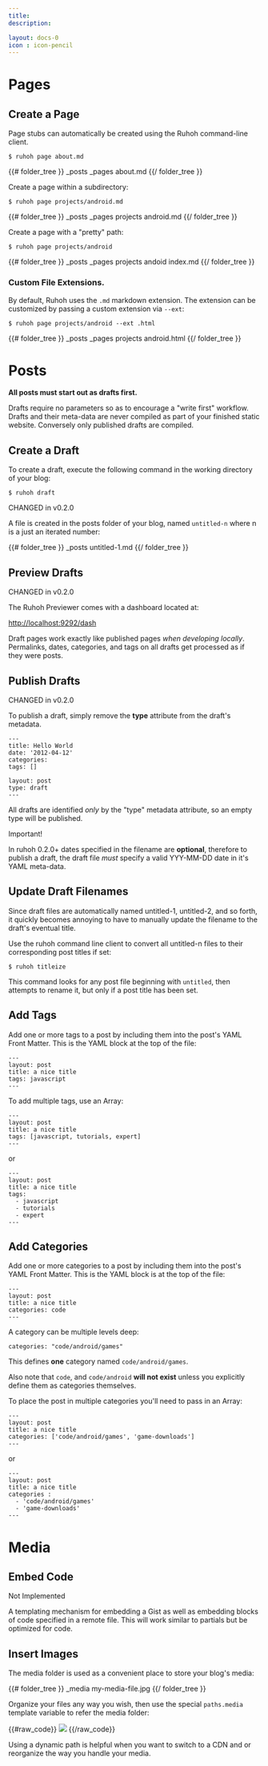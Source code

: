 ```yaml
---
title:
description:

layout: docs-0
icon : icon-pencil
---
```



# Pages

## Create a Page

Page stubs can automatically be created using the Ruhoh command-line client.

    $ ruhoh page about.md


{{# folder_tree }}
  _posts
  _pages
    about.md
{{/ folder_tree }}


Create a page within a subdirectory:

    $ ruhoh page projects/android.md


{{# folder_tree }}
  _posts
  _pages
    projects
      android.md
{{/ folder_tree }}


Create a page with a "pretty" path:

    $ ruhoh page projects/android


{{# folder_tree }}
  _posts
  _pages
    projects
      andoid
        index.md
{{/ folder_tree }}

### Custom File Extensions.


By default, Ruhoh uses the `.md` markdown extension.
The extension can be customized by passing a custom extension via `--ext`:

    $ ruhoh page projects/android --ext .html
    

{{# folder_tree }}
  _posts
  _pages
    projects
      android.html
{{/ folder_tree }}


# Posts

**All posts must start out as drafts first.**

Drafts require no parameters so as to encourage a "write first" workflow.
Drafts and their meta-data are never compiled as part of your finished static website.
Conversely only published drafts are compiled.

## Create a Draft

To create a draft, execute the following command in the working directory of your blog:

    $ ruhoh draft

<p><span class="label label-info">CHANGED in v0.2.0</span></p>

A file is created in the posts folder of your blog, named `untitled-n` where n is a just an iterated number:

{{# folder_tree }}
  _posts
    untitled-1.md
{{/ folder_tree }}


## Preview Drafts

<p><span class="label label-info">CHANGED in v0.2.0</span></p>

The Ruhoh Previewer comes with a dashboard located at:

[http://localhost:9292/dash](http://localhost:9292/dash)

Draft pages work exactly like published pages _when developing locally_.
Permalinks, dates, categories, and tags on all drafts get processed as if they were posts.

## Publish Drafts

<p><span class="label label-info">CHANGED in v0.2.0</span></p>

To publish a draft, simply remove the **type** attribute from the draft's metadata.

    ---
    title: Hello World
    date: '2012-04-12'
    categories:
    tags: []

    layout: post
    type: draft
    ---

All drafts are identified _only_ by the "type" metadata attribute, so an empty type will be published.

<p><span class="label label-important">Important!</span></p>

In ruhoh 0.2.0+ dates specified in the filename are **optional**, therefore to publish a draft, 
the draft file _must_ specify a valid YYY-MM-DD date in it's YAML meta-data.



## Update Draft Filenames

Since draft files are automatically named untitled-1, untitled-2, and so forth,
it quickly becomes annoying to have to manually update the filename to the draft's eventual title.

Use the ruhoh command line client to convert all untitled-n files to their corresponding post titles if set:

    $ ruhoh titleize

This command looks for any post file beginning with `untitled`, then attempts to rename it, but only if a post title has been set.

## Add Tags

Add one or more tags to a post by including them into the post's YAML Front Matter.
This is the YAML block at the top of the file:

    ---
    layout: post
    title: a nice title
    tags: javascript
    ---
    
To add multiple tags, use an Array:

    ---
    layout: post
    title: a nice title
    tags: [javascript, tutorials, expert]
    ---

or

    ---
    layout: post
    title: a nice title
    tags: 
      - javascript
      - tutorials
      - expert
    ---
    
## Add Categories

Add one or more categories to a post by including them into the post's YAML Front Matter.
This is the YAML block is at the top of the file:

    ---
    layout: post
    title: a nice title
    categories: code
    ---
   
A category can be multiple levels deep:

    categories: "code/android/games"
    
This defines **one** category named `code/android/games`.

Also note that `code`, and `code/android` **will not exist** unless you explicitly define them as categories themselves.


To place the post in multiple categories you'll need to pass in an Array:

    ---
    layout: post
    title: a nice title
    categories: ['code/android/games', 'game-downloads']
    ---

or

    ---
    layout: post
    title: a nice title
    categories :
      - 'code/android/games'
      - 'game-downloads'
    ---


# Media

## Embed Code

<span class="label label-important">Not Implemented</span>


A templating mechanism for embedding a Gist as well as embedding blocks of code specified in a remote file.
This will work similar to partials but be optimized for code.

## Insert Images

The media folder is used as a convenient place to store your blog's media:


{{# folder_tree }}
  _media
    my-media-file.jpg
{{/ folder_tree }}

Organize your files any way you wish, then use the special `paths.media` template variable to refer the media folder:

{{#raw_code}}
<img src="{{paths.media}}/my-media-file.jpg">
{{/raw_code}}
    
Using a dynamic path is helpful when you want to switch to a CDN and or reorganize the way you handle your media.
